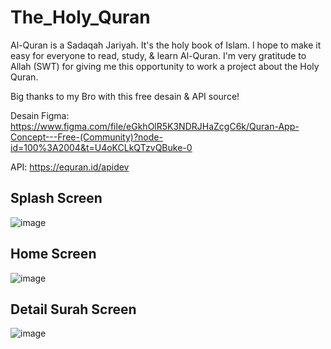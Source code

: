 # The_Holy_Quran

Al-Quran is a Sadaqah Jariyah. It's the holy book of Islam. I hope to make it easy for everyone to read, study, & learn Al-Quran. I'm very gratitude to Allah (SWT) for giving me this opportunity to work a project about the Holy Quran.

Big thanks to my Bro with this free desain & API source!

Desain Figma:
https://www.figma.com/file/eGkhOlR5K3NDRJHaZcgC6k/Quran-App-Concept---Free-(Community)?node-id=100%3A2004&t=U4oKCLkQTzvQBuke-0

API:
https://equran.id/apidev

## Splash Screen
![image](https://user-images.githubusercontent.com/82708330/221420473-09e80a2a-41a8-4503-a198-b193a5d99cf4.png)

## Home Screen
![image](https://user-images.githubusercontent.com/82708330/221420481-33482c11-f566-446c-b06c-917d3ecb0d76.png)

## Detail Surah Screen
![image](https://user-images.githubusercontent.com/82708330/221420493-14611f95-3c12-49a3-98f0-ce9915193bee.png)
